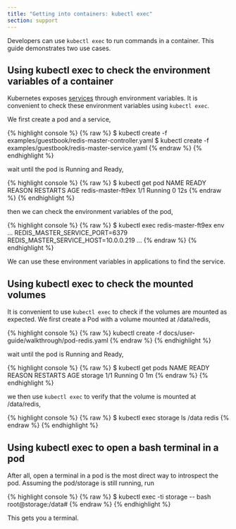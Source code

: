 ```yaml
---
title: "Getting into containers: kubectl exec"
section: support
---
```

Developers can use `kubectl exec` to run commands in a container. This guide demonstrates two use cases.

## Using kubectl exec to check the environment variables of a container

Kubernetes exposes [services](services.html#environment-variables) through environment variables. It is convenient to check these environment variables using `kubectl exec`.


We first create a pod and a service,

{% highlight console %}
{% raw %}
$ kubectl create -f examples/guestbook/redis-master-controller.yaml
$ kubectl create -f examples/guestbook/redis-master-service.yaml
{% endraw %}
{% endhighlight %}

wait until the pod is Running and Ready,

{% highlight console %}
{% raw %}
$ kubectl get pod
NAME                 READY     REASON       RESTARTS   AGE
redis-master-ft9ex   1/1       Running      0          12s
{% endraw %}
{% endhighlight %}

then we can check the environment variables of the pod,

{% highlight console %}
{% raw %}
$ kubectl exec redis-master-ft9ex env
...
REDIS_MASTER_SERVICE_PORT=6379
REDIS_MASTER_SERVICE_HOST=10.0.0.219
...
{% endraw %}
{% endhighlight %}

We can use these environment variables in applications to find the service.


## Using kubectl exec to check the mounted volumes

It is convenient to use `kubectl exec` to check if the volumes are mounted as expected.
We first create a Pod with a volume mounted at /data/redis,

{% highlight console %}
{% raw %}
kubectl create -f docs/user-guide/walkthrough/pod-redis.yaml
{% endraw %}
{% endhighlight %}

wait until the pod is Running and Ready,

{% highlight console %}
{% raw %}
$ kubectl get pods
NAME      READY     REASON    RESTARTS   AGE
storage   1/1       Running   0          1m
{% endraw %}
{% endhighlight %}

we then use `kubectl exec` to verify that the volume is mounted at /data/redis,

{% highlight console %}
{% raw %}
$ kubectl exec storage ls /data
redis
{% endraw %}
{% endhighlight %}

## Using kubectl exec to open a bash terminal in a pod

After all, open a terminal in a pod is the most direct way to introspect the pod. Assuming the pod/storage is still running, run

{% highlight console %}
{% raw %}
$ kubectl exec -ti storage -- bash
root@storage:/data#
{% endraw %}
{% endhighlight %}

This gets you a terminal.